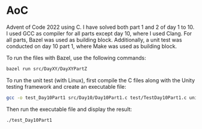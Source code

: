 # AoC
Advent of Code 2022 using C. I have solved both part 1 and 2 of day 1 to 10. I used GCC as compiler for all parts except day 10, where I used Clang. For all parts, Bazel was used as building block. Additionally, a unit test was conducted on day 10 part 1, where Make was used as building block. 

To run the files with Bazel, use the following commands:
```bash
bazel run src/DayXY/DayXYPartZ
```
To run the unit test (with Linux), first compile the C files along with the Unity testing framework and create an executable file:
```bash
gcc -o test_Day10Part1 src/Day10/Day10Part1.c test/TestDay10Part1.c unity/src/unity.c -Isrc/Day10 -Iunity/src
```
Then run the executable file and display the result:
```bash
./test_Day10Part1
```
